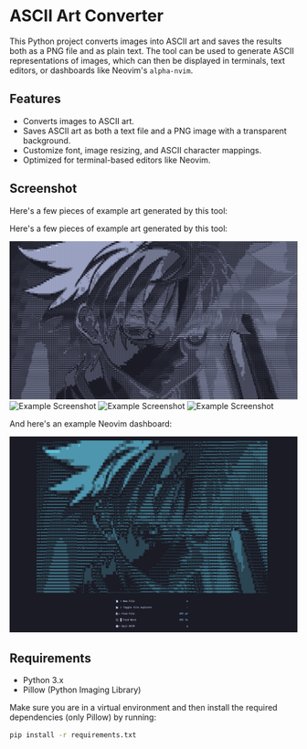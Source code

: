 # ASCII Art Converter

This Python project converts images into ASCII art and saves the results both as a PNG file and as plain text. The tool can be used to generate ASCII representations of images, which can then be displayed in terminals, text editors, or dashboards like Neovim's `alpha-nvim`.

## Features

- Converts images to ASCII art.
- Saves ASCII art as both a text file and a PNG image with a transparent background.
- Customize font, image resizing, and ASCII character mappings.
- Optimized for terminal-based editors like Neovim.

## Screenshot

Here's a few pieces of example art generated by this tool:

Here's a few pieces of example art generated by this tool:

![Example Screenshot](example.png)
![Example Screenshot](https://github.com/user-attachments/assets/889234a1-aa55-4457-8a84-cfccd2d15d23)
![Example Screenshot](https://github.com/user-attachments/assets/a2b62712-cce1-4117-8af6-2b349e5b5b66)
![Example Screenshot](https://github.com/user-attachments/assets/0f6355a5-10a6-446c-b109-ad80a486f83f)

And here's an example Neovim dashboard:

![Example Screenshot](example-nvim.png)

## Requirements

- Python 3.x
- Pillow (Python Imaging Library)

Make sure you are in a virtual environment and then install the required dependencies (only Pillow) by running:

```bash
pip install -r requirements.txt
```
